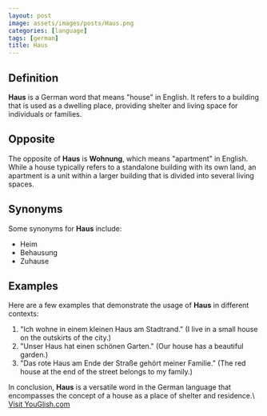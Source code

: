 ```yaml
---
layout: post
image: assets/images/posts/Haus.png
categories: [language]
tags: [german]
title: Haus
---
```


## Definition
**Haus** is a German word that means "house" in English. It refers to a building that is used as a dwelling place, providing shelter and living space for individuals or families.

## Opposite
The opposite of **Haus** is **Wohnung**, which means "apartment" in English. While a house typically refers to a standalone building with its own land, an apartment is a unit within a larger building that is divided into several living spaces.

## Synonyms
Some synonyms for **Haus** include:
- Heim
- Behausung
- Zuhause

## Examples
Here are a few examples that demonstrate the usage of **Haus** in different contexts:

1. "Ich wohne in einem kleinen Haus am Stadtrand." (I live in a small house on the outskirts of the city.)
2. "Unser Haus hat einen schönen Garten." (Our house has a beautiful garden.)
3. "Das rote Haus am Ende der Straße gehört meiner Familie." (The red house at the end of the street belongs to my family.)

In conclusion, **Haus** is a versatile word in the German language that encompasses the concept of a house as a place of shelter and residence.\ <a id="yg-widget-0" class="youglish-widget" data-query="Haus" data-lang="german" data-components="8412" data-auto-start="0" data-bkg-color="theme_light" data-title="How%20to%20pronounce%20Haus%20in%20German"  rel="nofollow" href="https://youglish.com">Visit YouGlish.com</a><script async src="https://youglish.com/public/emb/widget.js" charset="utf-8"></script>